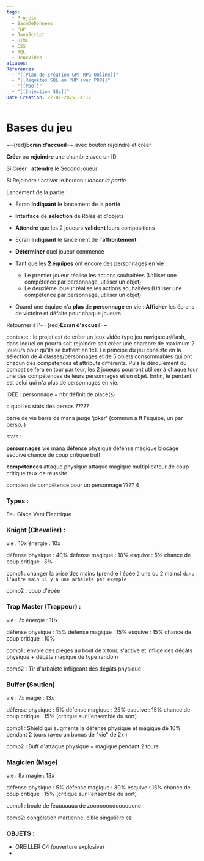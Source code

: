 ```yaml
---
tags:
  - Projets
  - BaseDeDonnées
  - PHP
  - JavaScript
  - HTML
  - CSS
  - SQL
  - JeuxVidéo
aliases: 
Références:
  - "[[Plan de création GPT RPG Online]]"
  - "[[Requêtes SQL en PHP avec PDO]]"
  - "[[PDO]]"
  - "[[Injection SQL]]"
Date Creation: 27-01-2025 14:17
---
```

# Bases du jeu



~={red}**Ecran d'accueil**=~ avec bouton rejoindre et créer

**Créer** ou **rejoindre** une chambre avec un ID 

Si Créer :
	**attendre** le Second joueur

Si Rejoindre :
	activer le bouton : *lancer la partie*
	

Lancement de la partie :
- Ecran **Indiquant** le lancement de la **partie** 
- **Interface** de **sélection** de Rôles et d'objets
- **Attendre** que les 2 joueurs **valident** leurs compositions

- Ecran **Indiquant** le lancement de l'**affrontement**
- **Déterminer** quel joueur commence

- Tant que les **2 équipes** ont encore des personnages en vie :
	- Le premier joueur réalise les actions souhaitées 
		(Utiliser une compétence par personnage, utiliser un objet)
	- Le deuxième joueur réalise les actions souhaitées 
		(Utiliser une compétence par personnage, utiliser un objet)

- Quand une équipe n'a **plus** de **personnage** en vie :
	**Afficher** les écrans de victoire et défaite pour chaque joueurs

Retourner à l'~={red}**Ecran d'accueil**=~




contexte : 
le projet est de créer un jeux vidéo type jeu navigateur/flash, dans lequel on pourra soit rejoindre soit créer une chambre de maximum 2 joueurs pour qu'ils se battent en 1c1.
Le principe du jeu consiste en la sélection de 4 classes/personnages et de 5 objets consommables qui ont chacun des compétences et attributs différents. 
Puis le déroulement du combat se fera en tour par tour, les 2 joueurs pourront utiliser à chaque tour une des compétences de leurs personnages et un objet.
Enfin, le perdant est celui qui n'a plus de personnages en vie.

IDEE : personnage = nbr définit de place(s)

c quoi les stats des persos ?????

barre de vie
barre de mana
jauge 'joker' (commun a tt l'équipe, un par perso, )

stats :

**personnages**
vie
mana
défense physique
défense magique
blocage 
esquive 
chance de coup critique
buff

**compétences**
attaque physique 
attaque magique 
multiplicateur de coup critique
taux de réussite

combien de compétence pour un personnage ????
 4

### Types :

Feu 
Glace 
Vent 
Electrique

### Knight (Chevalier) :

vie : 10x
énergie : 10x

défense physique : 40%
défense magique : 10%
esquive : 5%
chance de coup critique : 5%


comp1 :  changer la prise des mains (prendre l'épée à une ou 2 mains)
	``dans l'autre main il y a une arbalète par exemple``

comp2 : coup d'épée


### Trap Master (Trappeur) :

vie : 7x
énergie : 10x

défense physique : 15%
défense magique : 15%
esquive : 15%
chance de coup critique : 10%

comp1 : envoie des pièges au bout de x tour, s'active et inflige des dégâts physique + dégâts magique de type random

comp2 : Tir d'arbalète infligeant des dégâts physique 


### Buffer (Soutien)

vie : 7x
magie : 13x

défense physique : 5%
défense magique : 25%
esquive : 15%
chance de coup critique : 15% (critique sur l'ensemble du sort)

comp1 : Shield qui augmente la défense physique et magique de 10% pendant 2 tours (avec un bonus de "vie" de 2x ) 

comp2 : Buff d'attaque physique + magique pendant 2 tours


### Magicien (Mage)

vie : 8x
magie : 13x

défense physique : 5%
défense magique : 30%
esquive : 15%
chance de coup critique : 15% (critique sur l'ensemble du sort)

comp1 : boule de feuuuuuuu de zoooooooooooooone

comp2: congélation martienne, cible singulière ez



### OBJETS :

- OREILLER C4 (ouverture explosive)
- 